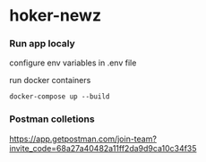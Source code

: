 # hoker-newz
### Run app localy
configure env variables in .env file

run docker containers
```
docker-compose up --build
```

### Postman colletions
https://app.getpostman.com/join-team?invite_code=68a27a40482a11ff2da9d9ca10c34f35
